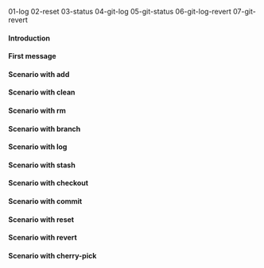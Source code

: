 01-log
02-reset
03-status
04-git-log
05-git-status
06-git-log-revert
07-git-revert

#### Introduction

#### First message

#### Scenario with add

#### Scenario with clean

#### Scenario with rm

#### Scenario with branch

#### Scenario with log

#### Scenario with stash

#### Scenario with checkout

#### Scenario with commit

#### Scenario with reset

#### Scenario with revert

#### Scenario with cherry-pick
